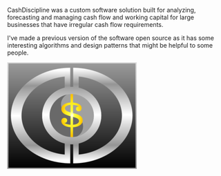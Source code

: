 CashDiscipline was a custom software solution built for analyzing, forecasting and managing cash flow and working capital for large businesses that have irregular cash flow requirements.

I've made a previous version of the software open source as it has some interesting algorithms and design patterns that might be helpful to some people.

![CashDiscipline Logo](cash_discipline_simple-300x247.png)